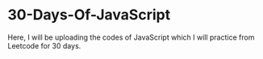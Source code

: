 # 30-Days-Of-JavaScript
Here, I will be uploading the codes of JavaScript which I will practice from Leetcode for 30 days.
